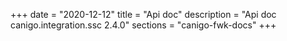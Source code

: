 +++
date        = "2020-12-12"
title       = "Api doc"
description = "Api doc canigo.integration.ssc 2.4.0"
sections    = "canigo-fwk-docs"
+++